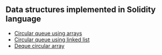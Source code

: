 ## Data structures implemented in Solidity language

 - [Circular queue using arrays](https://github.com/hosseinnedaee/datastructuresinsolidity/blob/424fadf95bbfd960b1ed83fcf4d17b47307732ae/contracts/CircularQueueArrays.sol)
 - [Circular queue using linked list](https://github.com/hosseinnedaee/datastructuresinsolidity/blob/424fadf95bbfd960b1ed83fcf4d17b47307732ae/contracts/CircularQueueLinkedList.sol)
 - [Deque circular array](https://github.com/hosseinnedaee/data-structures-in-solidity/blob/8bc9581b1e931f486bef14e5b72fce73eccd25a9/contracts/DequeCircularArray.sol)